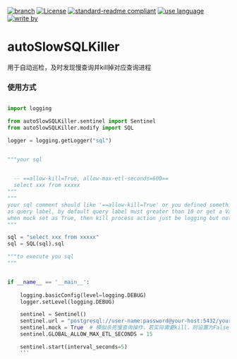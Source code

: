 [![branch](https://img.shields.io/badge/branch-master-brightgreen.svg)](https://github.com/xiaodongxiexie/autoSlowSQLKiller)
[![License](https://img.shields.io/badge/license-MIT-blue.svg)](https://github.com/xiaodongxiexie/autoSlowSQLKiller)
[![standard-readme compliant](https://img.shields.io/badge/readme%20style-standard-brightgreen.svg?style=flat-square)](https://github.com/xiaodongxiexie/autoSlowSQLKiller)
[![use language](https://img.shields.io/badge/language-python3-orange.svg)](https://github.com/xiaodongxiexie/autoSlowSQLKiller)
[![write by](https://jaywcjlove.github.io/sb/lang/chinese.svg)](https://github.com/xiaodongxiexie/autoSlowSQLKiller)

# autoSlowSQLKiller
用于自动巡检，及时发现慢查询并kill掉对应查询进程


### 使用方式
```python

import logging

from autoSlowSQLKiller.sentinel import Sentinel
from autoSlowSQLKiller.modify import SQL

logger = logging.getLogger("sql")


"""your sql 

 
  -- ==allow-kill=True, allow-max-etl-seconds=600==
  select xxx from xxxxx 
"""
"""
your sql comment should like '==allow-kill=True' or you defined something startswith '==' 
as query label, by default query label must greater than 10 or get a ValueError if mock is False.
when mock set as True, then kill process action just be logging but not execute.
"""

sql = "select xxx from xxxxx" 
sql = SQL(sql).sql

"""to execute you sql
"""


if __name__ == '__main__':
 
    logging.basicConfig(level=logging.DEBUG)
    logger.setLevel(logging.DEBUG)

    sentinel = Sentinel()
    sentinel.url = "postgresql://user-name:password@your-host:5432/your-database"
    sentinel.mock = True  # 模拟杀死慢查询操作，若实际需要kill，则设置为False
    sentinel.GLOBAL_ALLOW_MAX_ETL_SECONDS = 15

    sentinel.start(interval_seconds=5)
    ```
